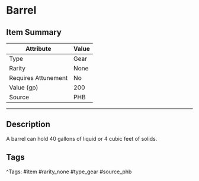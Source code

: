 # Barrel

## Item Summary

| Attribute            | Value                        |
|----------------------|------------------------------|
| Type                 | Gear |
| Rarity               | None             |
| Requires Attunement  | No                |
| Value (gp)           | 200    |
| Source               | PHB |

---

## Description

A barrel can hold 40 gallons of liquid or 4 cubic feet of solids.

## Tags

^Tags: #item #rarity_none #type_gear #source_phb
